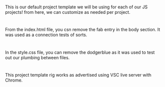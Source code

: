 #
This is our default project template we will be using for each of our JS projects! from here, we can customize as needed per project.
#
From the index.html file, you csn remove the fab entry in the body section. It was used as a connection tests of sorts.
#
In the style.css file, you can remove the dodgerblue as it was used to test out our plumbing between files.
#
This project template rig works as advertised using VSC live server with Chrome.